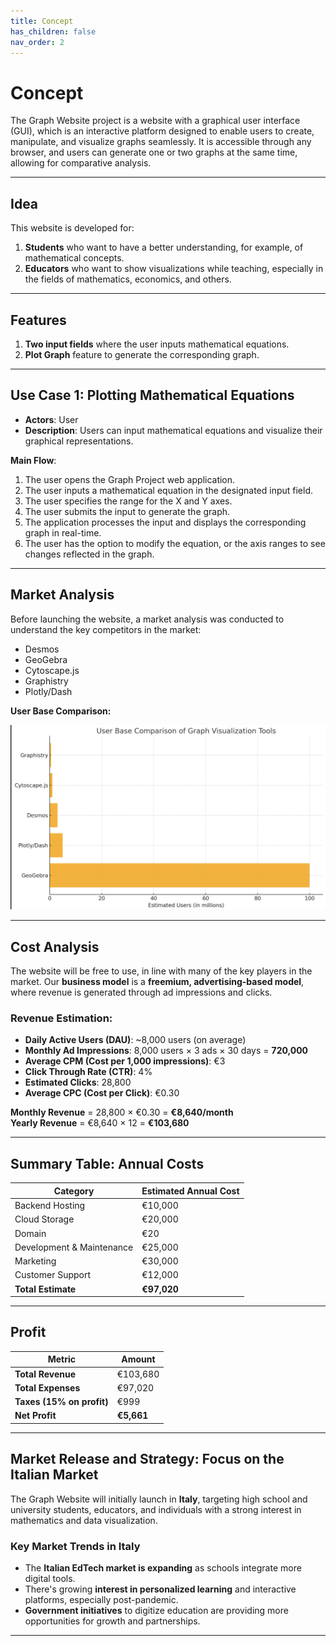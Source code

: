 ```yaml
---
title: Concept
has_children: false
nav_order: 2
---
```


# Concept

The Graph Website project is a website with a graphical user interface (GUI), which is an interactive platform designed to enable users to create, manipulate, and visualize graphs seamlessly. It is accessible through any browser, and users can generate one or two graphs at the same time, allowing for comparative analysis.

---

## Idea

This website is developed for:

1. **Students** who want to have a better understanding, for example, of mathematical concepts.
2. **Educators** who want to show visualizations while teaching, especially in the fields of mathematics, economics, and others.

---

## Features

1. **Two input fields** where the user inputs mathematical equations.  
2. **Plot Graph** feature to generate the corresponding graph.

---

## Use Case 1: Plotting Mathematical Equations

- **Actors**: User  
- **Description**: Users can input mathematical equations and visualize their graphical representations.

**Main Flow**:
1. The user opens the Graph Project web application.
2. The user inputs a mathematical equation in the designated input field.
3. The user specifies the range for the X and Y axes.
4. The user submits the input to generate the graph.
5. The application processes the input and displays the corresponding graph in real-time.
6. The user has the option to modify the equation, or the axis ranges to see changes reflected in the graph.

---

## Market Analysis

Before launching the website, a market analysis was conducted to understand the key competitors in the market:

- Desmos  
- GeoGebra  
- Cytoscape.js  
- Graphistry  
- Plotly/Dash  

**User Base Comparison:**

![User Base Comparison of Graph Visualization Tools](user_base_comparison.png)


---

## Cost Analysis

The website will be free to use, in line with many of the key players in the market. Our **business model** is a **freemium, advertising-based model**, where revenue is generated through ad impressions and clicks.

### Revenue Estimation:

- **Daily Active Users (DAU)**: ~8,000 users (on average)  
- **Monthly Ad Impressions**: 8,000 users × 3 ads × 30 days = **720,000**
- **Average CPM (Cost per 1,000 impressions)**: €3  
- **Click Through Rate (CTR)**: 4%  
- **Estimated Clicks**: 28,800  
- **Average CPC (Cost per Click)**: €0.30  

**Monthly Revenue** = 28,800 × €0.30 = **€8,640/month**  
**Yearly Revenue** = €8,640 × 12 = **€103,680**

---

## Summary Table: Annual Costs

| Category                  | Estimated Annual Cost |
|---------------------------|------------------------|
| Backend Hosting           | €10,000               |
| Cloud Storage             | €20,000               |
| Domain                    | €20                   |
| Development & Maintenance | €25,000              |
| Marketing                 | €30,000               |
| Customer Support          | €12,000               |
| **Total Estimate**        | **€97,020**          |

---

## Profit

| Metric                    | Amount     |
|---------------------------|------------|
| **Total Revenue**         | €103,680   |
| **Total Expenses**        | €97,020    |
| **Taxes (15% on profit)** | €999       |
| **Net Profit**            | **€5,661** |

---

## Market Release and Strategy: Focus on the Italian Market

The Graph Website will initially launch in **Italy**, targeting high school and university students, educators, and individuals with a strong interest in mathematics and data visualization.

### Key Market Trends in Italy

- The **Italian EdTech market is expanding** as schools integrate more digital tools.
- There's growing **interest in personalized learning** and interactive platforms, especially post-pandemic.
- **Government initiatives** to digitize education are providing more opportunities for growth and partnerships.

---
